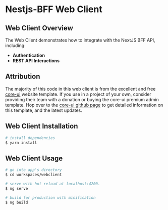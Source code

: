 # Nestjs-BFF Web Client

## Web Client Overview

The Web Client demonstrates how to integrate with the NextJS BFF API, including:

- **Authentication**
- **REST API Interactions**

## Attribution

The majority of this code in this web client is from the excellent and free [core-ui](https://coreui.io/) website template. If you use in a project of your own, consider providing their team with a donation or buying the core-ui premium admin template. Hop over to the [core-ui github page](https://github.com/coreui/coreui-free-angular-admin-template) to get detailed information on this template, and the latest updates.

## Web Client Installation

```bash
# install dependencies
$ yarn install
```

## Web Client Usage

```bash
# go into app's directory
$ cd workspaces/webclient

# serve with hot reload at localhost:4200.
$ ng serve

# build for production with minification
$ ng build
```
